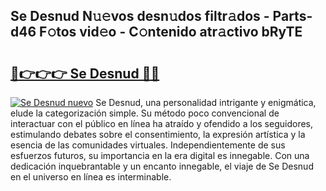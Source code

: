 ## Se Desnud N𝚞𝚎vos desn𝚞dos filtr𝚊dos - Parts-d46 F𝚘tos vid𝚎o - C𝚘ntenido atr𝚊ctivo bRyTE

# <h2><a href="http://mb645hl.tromn.icu/?c=Se+Desnud">🔗👉👉👉 Se Desnud 🔗🔗</a></h2>

[![Se Desnud nuevo](https://i.imgur.com/pEAQMta.gif)](http://mb645hl.tromn.icu/?c=Se+Desnud)
Se Desnud, una personalidad intrigante y enigmática, elude la categorización simple. Su método poco convencional de interactuar con el público en línea ha atraído y ofendido a los seguidores, estimulando debates sobre el consentimiento, la expresión artística y la esencia de las comunidades virtuales. Independientemente de sus esfuerzos futuros, su importancia en la era digital es innegable. Con una dedicación inquebrantable y un encanto innegable, el viaje de Se Desnud en el universo en línea es interminable.
